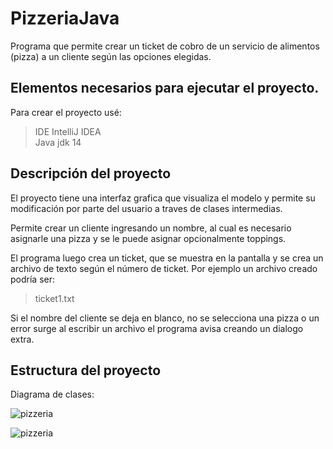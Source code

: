 # PizzeriaJava
Programa que permite crear un ticket de cobro de un servicio de alimentos (pizza) a un cliente según las opciones elegidas.

## Elementos necesarios para ejecutar el proyecto.
Para crear el proyecto usé:
> IDE IntelliJ IDEA  
> Java jdk 14

## Descripción del proyecto
El proyecto tiene una interfaz grafica que visualiza el modelo y permite su modificación por parte del usuario a traves de clases intermedias.

Permite crear un cliente ingresando un nombre, al cual es necesario asignarle una pizza y se le puede asignar opcionalmente toppings.

El programa luego crea un ticket, que se muestra en la pantalla y se crea un archivo de texto según el número de ticket. Por ejemplo un archivo creado podría ser:

> ticket1.txt

Si el nombre del cliente se deja en blanco, no se selecciona una pizza o un error surge al escribir un archivo el programa avisa creando un dialogo extra.

## Estructura del proyecto
Diagrama de clases:

![pizzeria](https://user-images.githubusercontent.com/19522803/110900941-4d895e00-82e2-11eb-87f0-21d616f31b28.png)


![pizzeria](https://user-images.githubusercontent.com/19522803/110903288-f8e7e200-82e5-11eb-93d4-9b1bca176c47.png)

